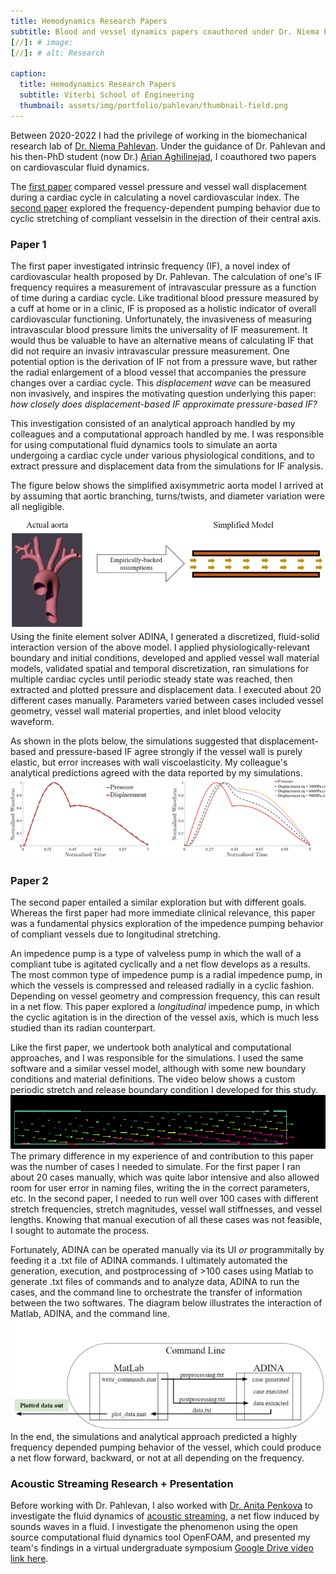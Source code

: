 ```yaml
---
title: Hemodynamics Research Papers
subtitle: Blood and vessel dynamics papers coauthored under Dr. Niema Pahlevan
[//]: # image:
[//]: # alt: Research

caption:
  title: Hemodynamics Research Papers
  subtitle: Viterbi School of Engineering
  thumbnail: assets/img/portfolio/pahlevan/thumbnail-field.png
---
```

Between 2020-2022 I had the privilege of working in the biomechanical research lab of [Dr. Niema Pahlevan](https://viterbi.usc.edu/directory/faculty/Pahlevan/Niema). Under the guidance of Dr. Pahlevan and his then-PhD student (now Dr.) [Arian Aghilinejad](https://www.linkedin.com/in/arian-aghilinejad-85828b108/), I coauthored two papers on cardiovascular fluid dynamics.

The [first paper](https://github.com/brogers622/portfolio/blob/18c59b9fa894b4369f521322821fec689fcc526e/1st%20coauthored%20paper.pdf) compared vessel pressure and vessel wall displacement during a cardiac cycle in calculating a novel cardiovascular index. The [second paper](https://github.com/brogers622/portfolio/blob/18c59b9fa894b4369f521322821fec689fcc526e/2nd%20coathored%20paper.pdf) explored the frequency-dependent pumping behavior due to cyclic stretching of compliant vesselsin in the direction of their central axis.
### Paper 1
The first paper investigated intrinsic frequency (IF), a novel index of cardiovascular health proposed by Dr. Pahlevan. The calculation of one's IF frequency requires a measurement of intravascular pressure as a function of time during a cardiac cycle. Like traditional blood pressure measured by a cuff at home or in a clinic, IF is proposed as a holistic indicator of overall cardiovascular functioning. Unfortunately, the invasiveness of measuring intravascular blood pressure limits the universality of IF measurement. It would thus be valuable to have an alternative means of calculating IF that did not require an invasiv intravascular pressure measurement. One potential option is the derivation of IF not from a pressure wave, but rather the radial enlargement of a blood vessel that accompanies the pressure changes over a cardiac cycle. This *displacement wave* can be measured non invasively, and inspires the motivating question underlying this paper: *how closely does displacement-based IF approximate pressure-based IF?*

This investigation consisted of an analytical approach handled by my colleagues and a computational approach handled by me. I was responsible for using computational fluid dynamics tools to simulate an aorta undergoing a cardiac cycle under various physiological conditions, and to extract pressure and displacement data from the simulations for IF analysis.

The figure below shows the simplified axisymmetric aorta model I arrived at by assuming that aortic branching, turns/twists, and diameter variation were all negligible.

![](assets/img/portfolio/model.png)
Using the finite element solver ADINA, I generated a discretized, fluid-solid interaction version of the above model. I applied physiologically-relevant boundary and initial conditions, developed and applied vessel wall material models, validated spatial and temporal discretization, ran simulations for multiple cardiac cycles until periodic steady state was reached, then extracted and plotted pressure and displacement data. I executed about 20 different cases manually. Parameters varied between cases included vessel geometry, vessel wall material properties, and inlet blood velocity waveform.

As shown in the plots below, the simulations suggested that displacement-based and pressure-based IF agree strongly if the vessel wall is purely elastic, but error increases with wall viscoelasticity. My colleague's analytical predictions agreed with the data reported by my simulations.
![](assets/img/portfolio/plots1.png)
### Paper 2
The second paper entailed a similar exploration but with different goals. Whereas the first paper had more immediate clinical relevance, this paper was a fundamental physics exploration of the impedence pumping behavior of compliant vessels due to longitudinal stretching.

An impedence pump is a type of valveless pump in which the wall of a compliant tube is agitated cyclically and a net flow develops as a results. The most common type of impedence pump is a radial impedence pump, in which the vessels is compressed and released radially in a cyclic fashion. Depending on vessel geometry and compression frequency, this can result in a net flow. This paper explored a *longitudinal* impedence pump, in which the cyclic agitation is in the direction of the vessel axis, which is much less studied than its radian counterpart.

Like the first paper, we undertook both analytical and computational approaches, and I was responsible for the simulations. I used the same software and a similar vessel model, although with some new boundary conditions and material definitions. The video below shows a custom periodic stretch and release boundary condition I developed for this study.
![](assets/img/portfolio/vessel.gif)
The primary difference in my experience of and contribution to this paper was the number of cases I needed to simulate. For the first paper I ran about 20 cases manually, which was quite labor intensive and also allowed room for user error in naming files, writing the in the correct parameters, etc. In the second paper, I needed to run well over 100 cases with different stretch frequencies, stretch magnitudes, vessel wall stiffnesses, and vessel lengths. Knowing that manual execution of all these cases was not feasible, I sought to automate the process.

Fortunately, ADINA can be operated manually via its UI *or* programmitally by feeding it a .txt file of ADINA commands. I ultimately automated the generation, execution, and postprocessing of >100 cases using Matlab to generate .txt files of commands and to analyze data, ADINA to run the cases, and the command line to orchestrate the transfer of information between the two softwares. The diagram below illustrates the interaction of Matlab, ADINA, and the command line.
![](assets/img/portfolio/automation.png)
In the end, the simulations and analytical approach predicted a highly frequency depended pumping behavior of the vessel, which could produce a net flow forward, backward, or not at all depending on the frequency.
### Acoustic Streaming Research + Presentation
Before working with Dr. Pahlevan, I also worked with [Dr. Anita Penkova](https://viterbi.usc.edu/directory/faculty/Penkova/Anita) to investigate the fluid dynamics of [acoustic streaming](https://en.wikipedia.org/wiki/Acoustic_streaming#:~:text=Acoustic%20streaming%20is%20a%20steady,waves%20within%20a%20Kundt's%20tube.), a net flow induced by sounds waves in a fluid. I investigate the phenomenon using the open source computational fluid dynamics tool OpenFOAM, and presented my team's findings in a virtual undergraduate symposium [Google Drive video link here](https://drive.google.com/file/d/1xZN7Vfau2ATikSEVXnsze9H4Ha9w9JrO/view?usp=drive_link).